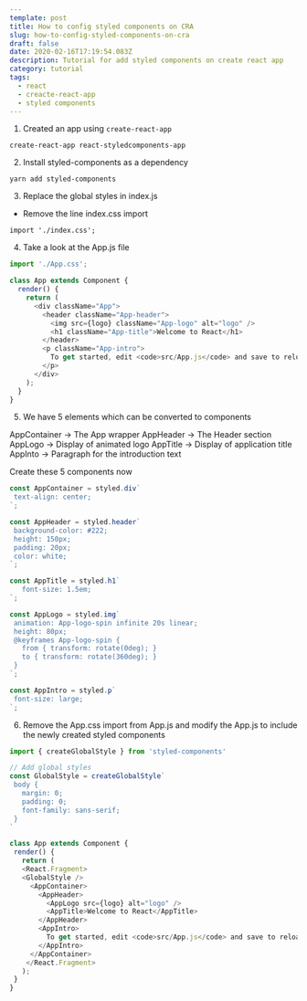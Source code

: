 ```yaml
---
template: post
title: How to config styled components on CRA
slug: how-to-config-styled-components-on-cra
draft: false
date: 2020-02-16T17:19:54.083Z
description: Tutorial for add styled components on create react app
category: tutorial
tags:
  - react
  - creacte-react-app
  - styled components
---
```


1) Created an app using `create-react-app`

```
create-react-app react-styledcomponents-app
```

2) Install styled-components as a dependency

```
yarn add styled-components
```

3) Replace the global styles in index.js

* Remove the line index.css import 
```
import './index.css';
```

4) Take a look at the App.js file

```javascript
import './App.css';

class App extends Component {
  render() {
    return (
      <div className="App">
        <header className="App-header">
          <img src={logo} className="App-logo" alt="logo" />
          <h1 className="App-title">Welcome to React</h1>
        </header>
        <p className="App-intro">
          To get started, edit <code>src/App.js</code> and save to reload.
        </p>
      </div>
    );
  }
}
```

5) We have 5 elements which can be converted to components

 AppContainer -> The App wrapper
 AppHeader -> The Header section
 AppLogo -> Display of animated logo
 AppTitle -> Display of application title
 AppInto -> Paragraph for the introduction text
 
 Create these 5 components now
 
 ```javascript
 const AppContainer = styled.div`
  text-align: center;
`;

const AppHeader = styled.header`
  background-color: #222;
  height: 150px;
  padding: 20px;
  color: white;
`;

const AppTitle = styled.h1`
    font-size: 1.5em;
`;

const AppLogo = styled.img`
  animation: App-logo-spin infinite 20s linear;
  height: 80px;
  @keyframes App-logo-spin {
    from { transform: rotate(0deg); }
    to { transform: rotate(360deg); }
  }
`;

const AppIntro = styled.p`
  font-size: large;
`;
 ```
 
 6) Remove the App.css import from App.js and modify the App.js to include the newly created styled components
 
 ```javascript
 import { createGlobalStyle } from 'styled-components'

// Add global styles
const GlobalStyle = createGlobalStyle`
  body {
    margin: 0;
    padding: 0;
    font-family: sans-serif;
  }
`

 class App extends Component {
  render() {
    return (
    <React.Fragment>
    <GlobalStyle />
      <AppContainer>
        <AppHeader>
          <AppLogo src={logo} alt="logo" />
          <AppTitle>Welcome to React</AppTitle>
        </AppHeader>
        <AppIntro>
          To get started, edit <code>src/App.js</code> and save to reload.
        </AppIntro>
      </AppContainer>
     </React.Fragment>
    );
  }
}
 ```
